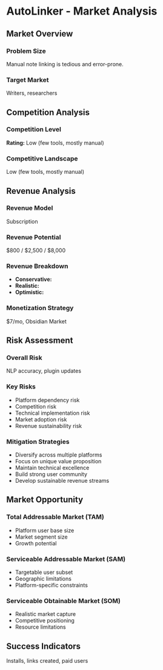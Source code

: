 # AutoLinker - Market Analysis

## Market Overview

### Problem Size
Manual note linking is tedious and error-prone.

### Target Market
Writers, researchers

## Competition Analysis

### Competition Level
**Rating:** Low (few tools, mostly manual)

### Competitive Landscape
Low (few tools, mostly manual)

## Revenue Analysis

### Revenue Model
Subscription

### Revenue Potential
$800 / $2,500 / $8,000

### Revenue Breakdown
- **Conservative:** 
- **Realistic:** 
- **Optimistic:** 

### Monetization Strategy
$7/mo, Obsidian Market

## Risk Assessment

### Overall Risk
NLP accuracy, plugin updates

### Key Risks
- Platform dependency risk
- Competition risk
- Technical implementation risk
- Market adoption risk
- Revenue sustainability risk

### Mitigation Strategies
- Diversify across multiple platforms
- Focus on unique value proposition
- Maintain technical excellence
- Build strong user community
- Develop sustainable revenue streams

## Market Opportunity

### Total Addressable Market (TAM)
- Platform user base size
- Market segment size
- Growth potential

### Serviceable Addressable Market (SAM)
- Targetable user subset
- Geographic limitations
- Platform-specific constraints

### Serviceable Obtainable Market (SOM)
- Realistic market capture
- Competitive positioning
- Resource limitations

## Success Indicators
Installs, links created, paid users
